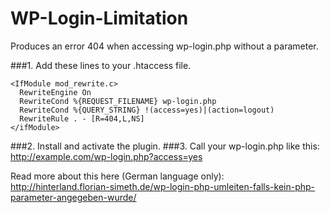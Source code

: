 WP-Login-Limitation
===================

Produces an error 404 when accessing wp-login.php without a parameter.

###1. Add these lines to your .htaccess file.

    <IfModule mod_rewrite.c>	 	 
      RewriteEngine On	 	
      RewriteCond %{REQUEST_FILENAME} wp-login.php	 	 
      RewriteCond %{QUERY_STRING} !(access=yes)|(action=logout)	 
      RewriteRule . - [R=404,L,NS]	 	 
    </ifModule>
  
###2. Install and activate the plugin.
###3. Call your wp-login.php like this:
http://example.com/wp-login.php?access=yes


Read more about this here (German language only): http://hinterland.florian-simeth.de/wp-login-php-umleiten-falls-kein-php-parameter-angegeben-wurde/
